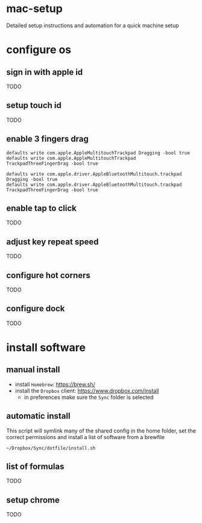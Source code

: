 # mac-setup
Detailed setup instructions and automation for a quick machine setup

# configure os

## sign in with apple id

TODO

## setup touch id

TODO

## enable 3 fingers drag

```
defaults write com.apple.AppleMultitouchTrackpad Dragging -bool true
defaults write com.apple.AppleMultitouchTrackpad TrackpadThreeFingerDrag -bool true

defaults write com.apple.driver.AppleBluetoothMultitouch.trackpad Dragging -bool true
defaults write com.apple.driver.AppleBluetoothMultitouch.trackpad TrackpadThreeFingerDrag -bool true
```

## enable tap to click

TODO

## adjust key repeat speed

TODO

## configure hot corners

TODO

## configure dock

TODO

# install software

## manual install

* install `Homebrew`: https://brew.sh/
* install the `Dropbox` client: https://www.dropbox.com/install
  * in preferences make sure the `Sync` folder is selected

## automatic install

This script will symlink many of the shared config in the home folder, set the correct permissions and install a list of software from a brewfile

    ~/Dropbox/Sync/dotfile/install.sh

## list of formulas

TODO

## setup chrome

TODO
